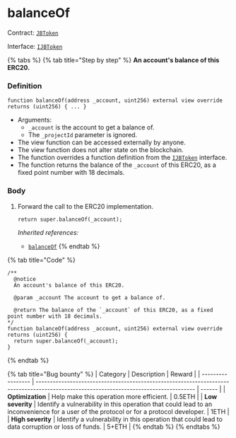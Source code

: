 # balanceOf

Contract: [`JBToken`](../)​‌

Interface: [`IJBToken`](../../../interfaces/ijbtoken.md)

{% tabs %}
{% tab title="Step by step" %}
**An account's balance of this ERC20.**

### Definition

```solidity
function balanceOf(address _account, uint256) external view override returns (uint256) { ... }
```

* Arguments:
  * `_account` is the account to get a balance of.
  * The `_projectId` parameter is ignored.
* The view function can be accessed externally by anyone.
* The view function does not alter state on the blockchain.
* The function overrides a function definition from the [`IJBToken`](../../../interfaces/ijbtoken.md) interface.
* The function returns the balance of the `_account` of this ERC20, as a fixed point number with 18 decimals.

### Body

1.  Forward the call to the ERC20 implementation.

    ```solidity
    return super.balanceOf(_account);
    ```

    _Inherited references:_

    * [`balanceOf`](https://docs.openzeppelin.com/contracts/2.x/api/token/erc20#IERC20-balanceOf-address-)
{% endtab %}

{% tab title="Code" %}
```solidity
/** 
  @notice
  An account's balance of this ERC20.

  @param _account The account to get a balance of.

  @return The balance of the `_account` of this ERC20, as a fixed point number with 18 decimals.
*/
function balanceOf(address _account, uint256) external view override returns (uint256) {
  return super.balanceOf(_account);
}
```
{% endtab %}

{% tab title="Bug bounty" %}
| Category          | Description                                                                                                                            | Reward |
| ----------------- | -------------------------------------------------------------------------------------------------------------------------------------- | ------ |
| **Optimization**  | Help make this operation more efficient.                                                                                               | 0.5ETH |
| **Low severity**  | Identify a vulnerability in this operation that could lead to an inconvenience for a user of the protocol or for a protocol developer. | 1ETH   |
| **High severity** | Identify a vulnerability in this operation that could lead to data corruption or loss of funds.                                        | 5+ETH  |
{% endtab %}
{% endtabs %}
